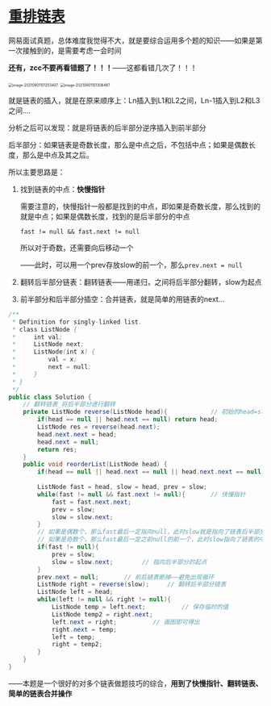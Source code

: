 # [重排链表](https://www.nowcoder.com/practice/3d281dc0b3704347846a110bf561ef6b?tpId=117&&tqId=37712&rp=1&ru=/activity/oj&qru=/ta/job-code-high/question-ranking)

网易面试真题，总体难度我觉得不大，就是要综合运用多个题的知识——如果是第一次接触到的，是需要考虑一会时间

**还有，zcc不要再看错题了！！！**——这都看错几次了！！！

<img src="C:\Users\surface\AppData\Roaming\Typora\typora-user-images\image-20210901101253407.png" alt="image-20210901101253407" style="zoom:50%;" />

<img src="C:\Users\surface\AppData\Roaming\Typora\typora-user-images\image-20210901101306467.png" alt="image-20210901101306467" style="zoom:50%;" />

就是链表的插入，就是在原来顺序上：Ln插入到L1和L2之间，Ln-1插入到L2和L3之间....

分析之后可以发现：就是将链表的后半部分逆序插入到前半部分

后半部分：如果链表是奇数长度，那么是中点之后，不包括中点；如果是偶数长度，那么是中点及其之后。

所以主要思路是：

1. 找到链表的中点：**快慢指针**

   需要注意的，快慢指针一般都是找到的中点，即如果是奇数长度，那么找到的就是中点；如果是偶数长度，找到的是后半部分的中点

   `fast != null && fast.next != null`

   所以对于奇数，还需要向后移动一个

   ——此时，可以用一个prev存放slow的前一个，那么`prev.next = null`

2. 翻转后半部分链表：翻转链表——用递归，之间将后半部分翻转，slow为起点

3. 前半部分和后半部分插空：合并链表，就是简单的用链表的next...

```java
/**
 * Definition for singly-linked list.
 * class ListNode {
 *     int val;
 *     ListNode next;
 *     ListNode(int x) {
 *         val = x;
 *         next = null;
 *     }
 * }
 */
public class Solution {
    // 翻转链表_将后半部分进行翻转
    private ListNode reverse(ListNode head){			// 初始的head=slow
        if(head == null || head.next == null) return head;
        ListNode res = reverse(head.next);
        head.next.next = head;
        head.next = null;
        return res;
    }
    public void reorderList(ListNode head) {
        if(head == null || head.next == null || head.next.next == null) return;    // 边界情况
        
        ListNode fast = head, slow = head, prev = slow;
        while(fast != null && fast.next != null){		// 快慢指针
            fast = fast.next.next;
            prev = slow;
            slow = slow.next;
        }
        // 如果是偶数个，那么fast最后一定指向null，此时slow就是指向了链表后半部分的起点
        // 如果是奇数个，那么fast最后一定之前null的前一个，此时slow指向了链表的中点，还需要后移一个，指向后半部分的起点
        if(fast != null){		
            prev = slow;
            slow = slow.next;        // 指向后半部分的起点
        }
        prev.next = null;		// 前后链表断掉——避免出现循环
        ListNode right = reverse(slow);		// 翻转后半部分链表
        ListNode left = head;
        while(left != null && right != null){
            ListNode temp = left.next;			// 保存临时的值
            ListNode temp2 = right.next;
            left.next = right;			// 画图即可得出
            right.next = temp;
            left = temp;
            right = temp2;
        }
    }
}
```

——本题是一个很好的对多个链表做题技巧的综合，**用到了快慢指针、翻转链表、简单的链表合并操作**